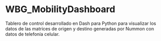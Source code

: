 # WBG_MobilityDashboard
Tablero de control desarrollado en Dash para Python para visualizar los datos de las matrices de origen y destino generadas por Nummon con datos de telefonía celular. 
